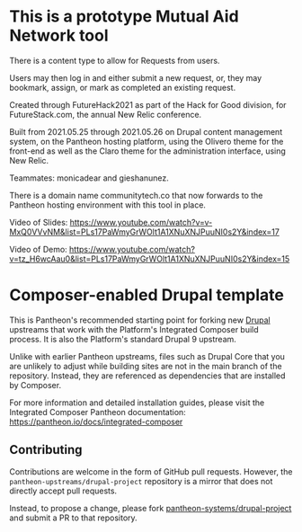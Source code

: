 # This is a prototype Mutual Aid Network tool
There is a content type to allow for Requests from users.

Users may then log in and either submit a new request, or, they may bookmark, assign, or mark as completed an existing request.

Created through FutureHack2021 as part of the Hack for Good division, for FutureStack.com, the annual New Relic conference.

Built from 2021.05.25 through 2021.05.26 on Drupal content management system, on the Pantheon hosting platform, using the Olivero theme for the front-end as well as the Claro theme for the administration interface, using New Relic.

Teammates: monicadear and gieshanunez.

There is a domain name communitytech.co that now forwards to the Pantheon hosting environment with this tool in place.

Video of Slides: https://www.youtube.com/watch?v=v-MxQ0VVvNM&list=PLs17PaWmyGrWOlt1A1XNuXNJPuuNI0s2Y&index=17

Video of Demo: https://www.youtube.com/watch?v=tz_H6wcAau0&list=PLs17PaWmyGrWOlt1A1XNuXNJPuuNI0s2Y&index=15



# Composer-enabled Drupal template

This is Pantheon's recommended starting point for forking new [Drupal](https://www.drupal.org/) upstreams
that work with the Platform's Integrated Composer build process. It is also the
Platform's standard Drupal 9 upstream.

Unlike with earlier Pantheon upstreams, files such as Drupal Core that you are
unlikely to adjust while building sites are not in the main branch of the 
repository. Instead, they are referenced as dependencies that are installed by
Composer.

For more information and detailed installation guides, please visit the
Integrated Composer Pantheon documentation: https://pantheon.io/docs/integrated-composer

## Contributing

Contributions are welcome in the form of GitHub pull requests. However, the
`pantheon-upstreams/drupal-project` repository is a mirror that does not
directly accept pull requests.

Instead, to propose a change, please fork [pantheon-systems/drupal-project](https://github.com/pantheon-systems/drupal-project)
and submit a PR to that repository.
